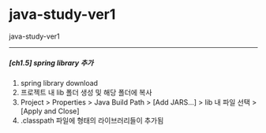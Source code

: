 # java-study-ver1
java-study-ver1

<hr/>

##### [ch1.5] spring library 추가 

1. spring library download  
2. 프로젝트 내 lib 폴더 생성 및 해당 폴더에 복사 
3. Project > Properties > Java Build Path > [Add JARS...] > lib 내 파일 선택 > [Apply and Close]
4. .classpath 파일에 <classpathentry kind="lib" path="lib/spring-aop-5.1.5.RELEASE-javadoc.jar"/> 형태의 라이브러리들이 추가됨 

